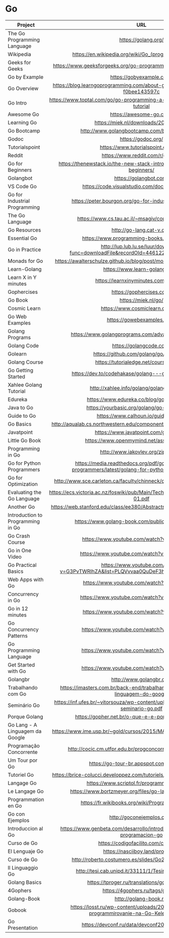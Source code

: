 # Go

| Project                           | URL                                                                                                      | Language |
|-----------------------------------|:----------------------------------------------------------------------------------------------------------:|----------|
| The Go Programming Language       | https://golang.org/                                                                                      | EN       |
| Wikipedia                         | https://en.wikipedia.org/wiki/Go_(programming_language)                                                  | EN       |
| Geeks for Geeks                   | https://www.geeksforgeeks.org/go-programming-language-introduction/                                      | EN       |
| Go by Example                     | https://gobyexample.com/                                                                                 | EN       |
| Go Overview                       | https://blog.learngoprogramming.com/about-go-language-an-overview-f0bee143597c                           | EN       |
| Go Intro                          | https://www.toptal.com/go/go-programming-a-step-by-step-introductory-tutorial                            | EN       |
| Awesome Go                        | https://awesome-go.com/                                                                                  | EN       |
| Learning Go                       | https://miek.nl/downloads/2015/go.pdf                                                                    | EN       |
| Go Bootcamp                       | http://www.golangbootcamp.com/book/frontmatter                                                           | EN       |
| Godoc                             | https://godoc.org/                                                                                       | EN       |
| Tutorialspoint                    | https://www.tutorialspoint.com/go/                                                                       | EN       |
| Reddit                            | https://www.reddit.com/r/golang/                                                                         | EN       |
| Go for Beginners                  | https://thenewstack.io/the-new-stack-intros-go-programming-for-beginners/                                | EN       |
| Golangbot                         | https://golangbot.com/                                                                                   | EN       |
| VS Code Go                        | https://code.visualstudio.com/docs/languages/go                                                          | EN       |
| Go for Industrial Programming     | https://peter.bourgon.org/go-for-industrial-programming/                                                 | EN       |
| The Go Language                   | https://www.cs.tau.ac.il/~msagiv/courses/pl16/go.pdf                                                     | EN       |
| Go Resources                      | http://go-lang.cat-v.org/                                                                                | EN       |
| Essential Go                      | https://www.programming-books.io/essential/go/                                                           | EN       |
| Go in Practice                    | http://lup.lub.lu.se/luur/download?func=downloadFile&recordOId=4461224&fileOId=4461233                   | EN       |
| Monads for Go                     | https://awalterschulze.github.io/blog/post/monads-for-goprogrammers/                                     | EN       |
| Learn-Golang                      | https://www.learn-golang.org/g                                                                           | EN       |
| Learn X in Y minutes              | https://learnxinyminutes.com/docs/go/                                                                    | EN       |
| Gophercises                       | https://gophercises.com/                                                                                 | EN       |
| Go Book                           | https://miek.nl/go/                                                                                      | EN       |
| Cosmic Learn                      | https://www.cosmiclearn.com/go/                                                                          | EN       |
| Go Web Examples                   | https://gowebexamples.com/                                                                               | EN       |
| Golang Programs                   | https://www.golangprograms.com/advance-programs.html                                                     | EN       |
| Golang Code                       | https://golangcode.com/                                                                                  | EN       |
| Golearn                           | https://github.com/golang/go/wiki/Learn                                                                  | EN       |
| Golang Course                     | https://tutorialedge.net/course/golang/                                                                  | EN       |
| Go Getting Started                | https://dev.to/codehakase/golang---getting-started-16c                                                   | EN       |
| Xahlee Golang Tutorial            | http://xahlee.info/golang/golang_index.html                                                              | EN       |
| Edureka                           | https://www.edureka.co/blog/golang-tutorial/                                                             | EN       |
| Java to Go                        | https://yourbasic.org/golang/go-java-tutorial/                                                           | EN       |
| Guide to Go                       | https://www.calhoun.io/guide-to-go/                                                                      | EN       |
| Go Basics                         | http://aqualab.cs.northwestern.edu/component/attachments/download/531                                    | EN       |
| Javatpoint                        | https://www.javatpoint.com/go-tutorial                                                                   | EN       |
| Little Go Book                    | https://www.openmymind.net/assets/go/go.pdf                                                              | EN       |
| Programming in Go                 | http://www.iakovlev.org/zip/go.pdf                                                                       | EN       |
| Go for Python Programmers         | https://media.readthedocs.org/pdf/golang-for-python-programmers/latest/golang-for-python-programmers.pdf | EN       |
| Go for Optimization               | http://www.sce.carleton.ca/faculty/chinneck/docs/GoForOptimization.pdf                                   | EN       |
| Evaluating the Go Language        | https://ecs.victoria.ac.nz/foswiki/pub/Main/TechnicalReportSeries/ECSTR11-01.pdf                         | EN       |
| Another Go                        | https://web.stanford.edu/class/ee380/Abstracts/100428-pike-stanford.pdf                                  | EN       |
| Introduction to Programming in Go | https://www.golang-book.com/public/pdf/gobook.0.pdf                                                      | EN       |
| Go Crash Course                   | https://www.youtube.com/watch?v=SqrbIlUwR0U                                                              | EN       |
| Go in One Video                   | https://www.youtube.com/watch?v=CF9S4QZuV30                                                              | EN       |
| Go Practical Basics               | https://www.youtube.com/watch?v=G3PvTWRIhZA&list=PLQVvvaa0QuDeF3hP0wQoSxpkqgRcgxMqX                      | EN       |
| Web Apps with Go                  | https://www.youtube.com/watch?v=Vlie-srOU8c                                                              | EN       |
| Concurrency in Go                 | https://www.youtube.com/watch?v=LvgVSSpwND8                                                              | EN       |
| Go in 12 minutes                  | https://www.youtube.com/watch?v=C8LgvuEBraI                                                              | EN       |
| Go Concurrency Patterns           | https://www.youtube.com/watch?v=f6kdp27TYZs                                                              | EN       |
| Go Programming Language           | https://www.youtube.com/watch?v=rKnDgT73v8s                                                              | EN       |
| Get Started with Go               | https://www.youtube.com/watch?v=2KmHtgtEZ1s                                                              | EN       |
| Golangbr                          | http://www.golangbr.org/                                                                                 | PT       |
| Trabalhando com Go                | https://imasters.com.br/back-end/trabalhando-com-go-golang-a-linguagem-do-google                         | PT       |
| Seminário Go                      | https://inf.ufes.br/~vitorsouza/wp-content/uploads/teaching-lp-20162-seminario-go.pdf                    | PT       |
| Porque Golang                     | https://gopher.net.br/o-que-e-e-por-que-go-golang/                                                       | PT       |
| Go Lang - A Linguagem da Google   | https://www.ime.usp.br/~gold/cursos/2015/MAC5742/reports/GoLang.pdf                                      | PT       |
| Programação Concorrente           | http://cocic.cm.utfpr.edu.br/progconcorrente/doku.php?id=go                                              | PT       |
| Um Tour por Go                    | https://go-tour-br.appspot.com/welcome/1                                                                 | PT       |
| Tutoriel Go                       | https://brice-colucci.developpez.com/tutoriels/go/tutoriel-programmation/                                | FR  |
| Langage Go                        | https://www.scriptol.fr/programmation/go.php                                                             | FR  |
| Le Langage Go                     | https://www.bortzmeyer.org/files/go-lang-intro-SHOW.pdf                                                  | FR  |
| Programmation en Go               | https://fr.wikibooks.org/wiki/Programmation_en_Go                                                        | FR  |
| Go con Ejemplos                   | http://goconejemplos.com/                                                                                | ES       |
| Introduccion al Go                | https://www.genbeta.com/desarrollo/introduccion-al-lenguaje-de-programacion-go                           | ES       |
| Curso de Go                       | https://codigofacilito.com/cursos/go                                                                     | ES       |
| El Lenguaje Go                    | https://nasciiboy.land/prog/tgpl/                                                                        | ES       |
| Curso de Go                       | http://roberto.costumero.es/slides/Go2010/manual_go.pdf                                                  | ES       |
| Il Linguaggio Go                  | http://tesi.cab.unipd.it/33111/1/Tesina_562011.pdf  FR                                                     | IT       |
| Golang Basics                     | https://tproger.ru/translations/golang-basics/                                                           | RU       |
| 4Gophers                          | https://4gophers.ru/tags/golang/                                                                         | RU       |
| Golang-Book                       | http://golang-book.ru/                                                                                   | RU       |
| Gobook                            | https://losst.ru/wp-content/uploads/2016/08/Vvedenie-v-programmirovanie-na-Go-Keleb-Doksi.pdf            | RU       |
| Go Presentation                   | https://devconf.ru/data/devconf2016/ppt/185.pdf                                                          | RU       |

